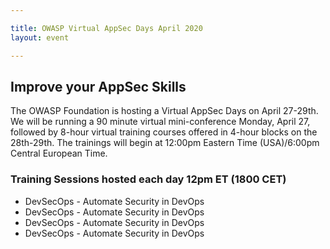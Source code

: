 ```yaml
---

title: OWASP Virtual AppSec Days April 2020
layout: event

---
```


<!-- rebuild 9-->

<!-- {{ site.data.event-details.pitch }} -->

## Improve your AppSec Skills

The OWASP Foundation is hosting a Virtual AppSec Days on April 27-29th. We will be running a 90 minute virtual mini-conference Monday, April 27, followed by 8-hour virtual training courses offered in 4-hour blocks on the 28th-29th. The trainings will begin at 12:00pm Eastern Time (USA)/6:00pm Central European Time.
     
### Training Sessions hosted each day 12pm ET (1800 CET)

- DevSecOps - Automate Security in DevOps
- DevSecOps - Automate Security in DevOps
- DevSecOps - Automate Security in DevOps
- DevSecOps - Automate Security in DevOps





